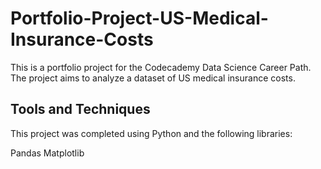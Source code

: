 # Portfolio-Project-US-Medical-Insurance-Costs

This is a portfolio project for the Codecademy Data Science Career Path. The project aims to analyze a dataset of US medical insurance costs.


## Tools and Techniques
This project was completed using Python and the following libraries:

Pandas
Matplotlib
